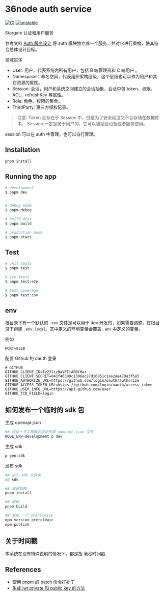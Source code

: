 # 36node auth service

[![CI](https://github.com/36node/auth/actions/workflows/ci.yml/badge.svg)](https://github.com/36node/auth/actions/workflows/ci.yml) [![unstable](http://badges.github.io/stability-badges/dist/unstable.svg)](http://github.com/badges/stability-badges)

Stargate 认证和用户服务

参考文档 [Auth 服务设计](https://adventurer.feishu.cn/docx/N7KMdUR8SoonnpxVRcJcgBSGnKf?from=from_copylink) 将 auth 模块独立成一个服务，并对它进行重构，使其符合总体设计目标。

领域实体

- User: 用户，代表系统内所有用户，包括 B 端管理员和 C 端用户 。
- Namespace：命名空间，代表组织架构层级，这个层级也可以作为用户和其它资源的属性。
- Session: 会话，用户和系统之间建立的会话抽象，会话中包 token、权限、ACL、refreshKey 等属性。
- Role: 角色，权限的集合。
- ThirdParty: 第三方授权记录。

> 注意: Token 会存在于 Session 中，但是为了安全起见又不会存储在数据库中。
> Session 一定是属于用户的，它可以被赋给设备或者服务使用。

session 可以在 auth 中管理，也可以自行管理。

## Installation

```bash
pnpm install
```

## Running the app

```bash
# development
$ pnpm dev


# debug mode
$ pnpm debug

# build dist
$ pnpm build

# production mode
$ pnpm start
```

## Test

```bash
# unit tests
$ pnpm test

# e2e tests
$ pnpm test:e2e

# test coverage
$ pnpm test:cov
```

## env

根目录下有一个默认的 `.env` 文件是可以用于 dev 开发的，如果需要调整，在根目录下创建 `.env.local`，其中定义的环境变量会覆盖 `.env` 中定义的变量。

例如

```shell
PORT=9528
```

配置 Github 的 oauth 登录

```
# GITHUB
GITHUB_CLIENT_ID=Iv23lizBaVPIiABBCHaz
GITHUB_CLIENT_SECRET=041f46399c1396ec27d16851c1aa2aa479a3f5a5
GITHUB_AUTHORIZE_URL=https://github.com/login/oauth/authorize
GITHUB_ACCESS_TOKEN_URL=https://github.com/login/oauth/access_token
GITHUB_USER_INFO_URL=https://api.github.com/user
GITHUB_TID_FIELD=login
```

## 如何发布一个临时的 sdk 包

生成 openapi.json

```sh
## 启动一下工程就会自动生成 openapi.json 文件
NODE_ENV=development p dev
```

生成 sdk

```sh
p gen:sdk
```

发布 sdk

```sh
## 进入 sdk 文件夹
cd sdk

## 安装依赖
pnpm install

## 编译
pnpm build

## 发布 一个 prerelease
npm version prerelease
npm publish
```

## 关于时间戳

本系统在没有特殊说明的情况下，都是指 毫秒时间戳

## References

- [使用 pnpm 的 patch 命令打补丁](https://www.cnblogs.com/wang--chao/p/16612248.html)
- [生成 jwt private 和 public key 的方法](https://docs.mia-platform.eu/docs/runtime_suite/client-credentials/jwt_keys)
